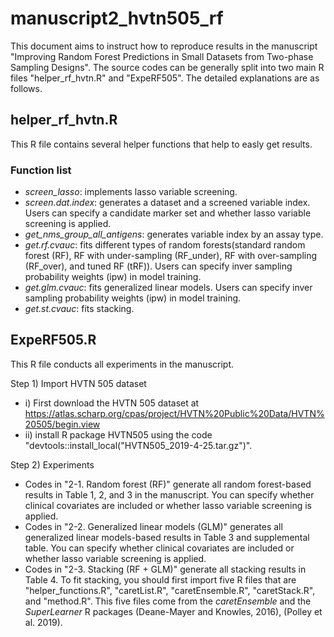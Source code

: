 # manuscript2_hvtn505_rf

This document aims to instruct how to reproduce results in the manuscript "Improving Random Forest Predictions in Small Datasets from Two-phase Sampling Designs". The source codes can be generally split into two main R files "helper_rf_hvtn.R" and "ExpeRF505". The detailed explanations are as follows.

## helper_rf_hvtn.R
This R file contains several helper functions that help to easly get results.

### Function list
- *screen_lasso*: implements lasso variable screening.
- *screen.dat.index*: generates a dataset and a screened variable index. Users can specify a candidate marker set and whether lasso variable screening is applied.
- *get_nms_group_all_antigens*: generates variable index by an assay type.
- *get.rf.cvauc*: fits different types of random forests(standard random forest (RF), RF with under-sampling (RF_under), RF with over-sampling (RF_over), and tuned RF (tRF)). Users can specify inver sampling probability weights (ipw) in model training.
- *get.glm.cvauc*: fits generalized linear models. Users can specify inver sampling probability weights (ipw) in model training.
- *get.st.cvauc*: fits stacking. 

## ExpeRF505.R
This R file conducts all experiments in the manuscript.

Step 1) Import HVTN 505 dataset
- i) First download the HVTN 505 dataset at https://atlas.scharp.org/cpas/project/HVTN%20Public%20Data/HVTN%20505/begin.view
- ii) install R package HVTN505 using the code "devtools::install_local("HVTN505_2019-4-25.tar.gz")".

Step 2) Experiments
- Codes in "2-1. Random forest (RF)" generate all random forest-based results in Table 1, 2, and 3 in the manuscript. You can specify whether clinical covariates are included or whether lasso variable screening is applied.
- Codes in "2-2. Generalized linear models (GLM)" generates all generalized linear models-based results in Table 3 and supplemental table. You can specify whether clinical covariates are included or whether lasso variable screening is applied.
- Codes in "2-3. Stacking (RF + GLM)" generate all stacking results in Table 4. To fit stacking, you should first import five R files that are "helper_functions.R", "caretList.R", "caretEnsemble.R", "caretStack.R", and "method.R". This five files come from the *caretEnsemble* and the *SuperLearner* R packages (Deane-Mayer and Knowles, 2016), (Polley et al. 2019).
